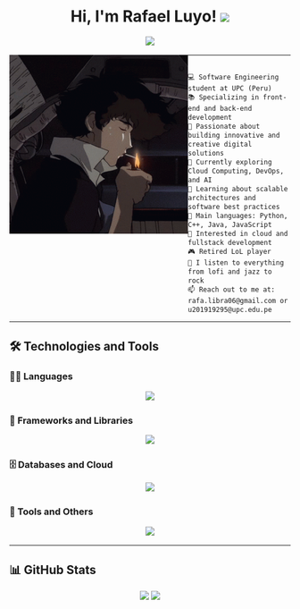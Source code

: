 <h1 align="center">
Hi, I'm Rafael Luyo!
  <img src="https://media.giphy.com/media/hvRJCLFzcasrR4ia7z/giphy.gif" width="30">
</h1>

<p align="center">
  <a href="https://github.com/DenverCoder1/readme-typing-svg">
    <img src="https://readme-typing-svg.herokuapp.com?lines=Software+Engineer;Fullstack+Developer;viva+el+rock&center=true&width=420&height=45&color=000000">
  </a>
</p>


<img align="left" src="imgs/tenor.gif" width="320" />
<hr>


```

💻 Software Engineering student at UPC (Peru)  
📚 Specializing in front-end and back-end development  
📝 Passionate about building innovative and creative digital solutions  
🔭 Currently exploring Cloud Computing, DevOps, and AI 
🌱 Learning about scalable architectures and software best practices  
🌟 Main languages: Python, C++, Java, JavaScript  
🚩 Interested in cloud and fullstack development  
🎮 Retired LoL player  
🎵 I listen to everything from lofi and jazz to rock  
📫 Reach out to me at: rafa.libra06@gmail.com or u201919295@upc.edu.pe

```


<hr>


## 🛠️ Technologies and Tools

### 👨‍💻 Languages
<p align="center">
  <img src="https://skillicons.dev/icons?i=cpp,cs,py,java,js,html,css&perline=10" />
</p>

### 🧰 Frameworks and Libraries
<p align="center">
  <img src="https://skillicons.dev/icons?i=angular,vue,spring,dotnet,flutter,androidstudio&perline=10" />
</p>

### 🗄️ Databases and Cloud
<p align="center">
  <img src="https://skillicons.dev/icons?i=sqlserver,mysql,firebase,aws&perline=10" />
</p>

### 🔧 Tools and Others
<p align="center">
  <img src="https://skillicons.dev/icons?i=git,docker,figma,vscode,linux&perline=10" />
</p>

---

## 📊 GitHub Stats

<p align="center">
  <img src="https://github-readme-stats.vercel.app/api?username=RafaelLuyo&show_icons=true&theme=tokyonight&hide_border=true&locale=en" />
  <img src="https://github-readme-streak-stats.herokuapp.com/?user=RafaelLuyo&theme=material-palenight" />
</p>
